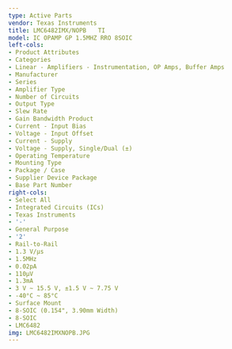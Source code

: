 ```yaml
---
type: Active Parts
vendor: Texas Instruments
title: LMC6482IMX/NOPB　　TI
model: IC OPAMP GP 1.5MHZ RRO 8SOIC
left-cols:
- Product Attributes
- Categories
- Linear - Amplifiers - Instrumentation, OP Amps, Buffer Amps
- Manufacturer
- Series
- Amplifier Type
- Number of Circuits
- Output Type
- Slew Rate
- Gain Bandwidth Product
- Current - Input Bias
- Voltage - Input Offset
- Current - Supply
- Voltage - Supply, Single/Dual (±)
- Operating Temperature
- Mounting Type
- Package / Case
- Supplier Device Package
- Base Part Number
right-cols:
- Select All
- Integrated Circuits (ICs)
- Texas Instruments
- '-'
- General Purpose
- '2'
- Rail-to-Rail
- 1.3 V/µs
- 1.5MHz
- 0.02pA
- 110µV
- 1.3mA
- 3 V ~ 15.5 V, ±1.5 V ~ 7.75 V
- -40°C ~ 85°C
- Surface Mount
- 8-SOIC (0.154", 3.90mm Width)
- 8-SOIC
- LMC6482
img: LMC6482IMXNOPB.JPG
---
```

